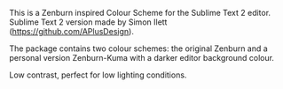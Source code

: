 This is a Zenburn inspired Colour Scheme for the Sublime Text 2 editor.
Sublime Text 2 version made by Simon Ilett (https://github.com/APlusDesign).

The package contains two colour schemes: the original Zenburn and a personal version Zenburn-Kuma with a darker editor background colour.

Low contrast, perfect for low lighting conditions.
